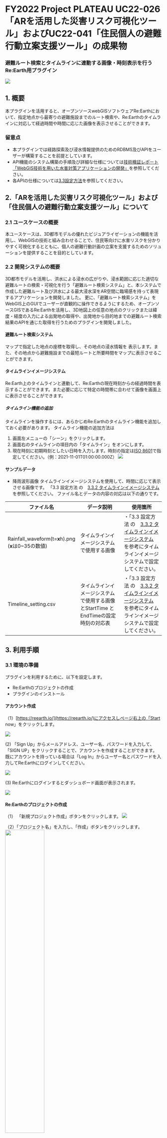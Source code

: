 # FY2022 Project PLATEAU UC22-026「ARを活用した災害リスク可視化ツール」およびUC22-041「住民個人の避難行動立案支援ツール」の成果物
### 避難ルート検索とタイムラインに連動する画像・時刻表示を行うRe:Earth用プラグイン
![](images/top.png)

## 1. 概要
本プラグインを活用すると、オープンソースwebGISソフトウェアRe:Earthにおいて、指定地点から最寄りの避難施設までのルート検索や、Re:Earthのタイムラインに対応して経過時間や時間に応じた画像を表示させることができます。

### 留意点
- 本プラグインでは経路探索及び浸水情報提供のためのRDBMS及びAPIをユーザーが構築することを前提としています。
- API機能のシステム構築の手順及び詳細な仕様については[技術検証レポート「WebGIS技術を用いた水害対策アプリケーションの開発」](https://www.mlit.go.jp/plateau/file/libraries/doc/plateau_tech_doc_0011_ver01.pdf)を参照してください。
- 各APIの仕様については[3.3設定方法](#33-設定方法)を参照してください。

## 2.「ARを活用した災害リスク可視化ツール」および「住民個人の避難行動立案支援ツール」について
### 2.1 ユースケースの概要
本ユースケースは、3D都市モデルの優れたビジュアライゼーションの機能を活用し、WebGISの技術と組み合わせることで、住民等向けに水害リスクを分かりやすく可視化するとともに、個人の避難行動計画の立案を支援するためのソリューションを提供することを目的としています。

### 2.2 開発システムの概要
3D都市モデルを活用し、洪水による浸水の広がりや、浸水範囲に応じた適切な避難ルートの検索・可視化を行う「避難ルート検索システム」と、本システムで作成した避難ルート及び洪水による最大浸水深をAR空間に臨場感を持って表現するアプリケーションを開発しました。
更に、「避難ルート検索システム」をWebGIS上のGUIでユーザーが直観的に操作できるようにするため、オープンソースGISであるRe:Earthを活用し、3D地図上の任意の地点のクリックまたは緯度・経度の入力による出発地の取得や、出発地から目的地までの避難ルート検索結果のAPIを通じた取得を行うためのプラグインを開発しました。





#### 避難ルート検索システム<!-- omit in toc -->
マップで指定した地点の座標を取得し、その地点の浸水情報を 表示します。また、その地点から避難施設までの最短ルートと所要時間をマップに表示させることができます。

#### タイムラインイメージシステム<!-- omit in toc -->

Re:Earth上のタイムラインと連動して、Re:Earthの現在時刻からの経過時間を表示することができます。また必要に応じて特定の時間帯に合わせて画像を画面上に表示させることができます。

##### タイムライン機能の追加
タイムラインを操作するには、あらかじめRe:Earthのタイムライン機能を追加しておく必要があります。 タイムライン機能の追加方法は
1. 画面左メニューの「シーン」をクリックします。
2.  画面右のタイムラインの項目内の「タイムライン」をオンにします。
3.  現在時刻に初期時刻としたい日時を入力します。時刻の指定は[ISO 8601](https://ja.wikipedia.org/wiki/ISO_8601)で指定してください。（例：2021-11-01T01:00:00.000Z）
![](images/timeline.png)




#### サンプルデータ<!-- omit in toc -->
- 降雨波形画像
  タイムラインイメージシステムを使用して、時間に応じて表示させる画像です。
   「3.3 設定方法 の　[3.3.2 タイムラインイメージシステム](#332-タイムラインイメージシステム) を参照してください。
   ファイル名とデータの内容の対応は以下の通りです。

| ファイル名                                             | データ説明                                                                        | 使用箇所                                                                                                                                              |
| ------------------------------------------------------ | --------------------------------------------------------------------------------- | ----------------------------------------------------------------------------------------------------------------------------------------------------- |
| Rainfall_waveform(t=**x**h).png<br>(**x**は0~35の数値) | タイムラインイメージシステムで使用する画像                                        | ・「3.3 設定方法 の　[3.3.2 タイムラインイメージシステム](#332-タイムラインイメージシステム) を参考にタイムラインイメージシステムで設定してください。 |
| Timeline_setting.csv                                   | タイムラインイメージシステムで使用する画像とStartTime	とEndTimeの設定時刻の対応表 | ・「3.3 設定方法 の　[3.3.2 タイムラインイメージシステム](#332-タイムラインイメージシステム) を参考にタイムラインイメージシステムで設定してください。 |  |


## 3. 利用手順

### 3.1 環境の準備

プラグインを利用するために、以下を設定します。
- Re:Earthのプロジェクトの作成
- プラグインのインストール

#### アカウント作成
（1）[https://reearth.io/](https://reearth.io/)にアクセスしページ右上の「Start now」をクリックします。

![](images/login1.png)

(2) 「Sign Up」からメールアドレス、ユーザー名、パスワードを入力して、「SIGN UP」をクリックすることで、アカウントを作成することができます。
既にアカウントを持っている場合は「Log In」からユーザー名とパスワードを入力してRe:Earthにログインしてください。

![](images/login2.png)


(3) Re:Earthにログインするとダッシュボード画面が表示されます。

![](images/login3.png)

#### Re:Earthのプロジェクトの作成
（1） 「新規プロジェクト作成」ボタンをクリックします。
![](images/newproject1.png)


（2）「プロジェクト名」を入力し、「作成」ボタンをクリックします。
<img src="images/newproject2.png" width="50%">


（3）プロジェクトのボードが作成されるので、編集するプロジェクトボードにマウスカーソルをあてます。
     ボタンが３つ表示されるので、一番左の「編集ボタン」をクリックします。
![](images/newproject3.png)


（4）マップの編集ページが表示されます。編集ページは主に４つの領域で構成されています。
   - ツールバー：レイヤーを追加する際に使用する。
   - マップ表示領域：地図が表示されます。
   - アウトライン：マップに追加しているレイヤーやプラグインによるウィジェットを管理します。
   - 設定項目：レイヤーやプラグインの各種設定を行います。
![](images/newproject4.png)

### 3.2 インストール方法

1. Re:Earthのプロジェクト編集ページを開き、ページ上部のプロジェクト名をクリックし、「プラグイン」をクリックしてプラグインページを開きます。
   ![](images/install1.png)

2. プラグインページから「個人インストール済み」タブを開きます。
3. プラグインをzipファイルからインストールします。「PCからZipファイルをアップロード」を選択し、[ダウンロード](../../releases/latest)したzipファイルを選択します。
   ![](images/install2.png)

4. プロジェクトの編集画面に戻り、ウィジェットの追加から「避難ルート検索ウィジェット」および「タイムラインイメージ ウィジェット」を追加します。
  
   ![](images/install3.png)


### 3.3 設定方法

#### 3.3.1 避難ルート検索システム
本プラグインを利用するには、避難ルート検索APIおよび浸水情報取得APIのリクエストURLとアクセストークンが必要になります。
画面左側アウトラインの部分の「ウィジェット」から「避難ルート検索ウィジェット」をクリックすると画面右側に避難ルート検索システムの設定項目が表示されます。

![](images/setting.png)　

##### ヘッダーの設定
  
 ウィジェットのヘッダー部分に表示されるタイトルを変更したり、任意の画像を設定することが可能です。
 ![](images/header.png)　


- ①アイコン：設定項目のうち、アイコンの「未設定」の文字をクリックすると、アセット選択ウインドウが表示されます。設定したい画像を選択し、「選択」ボタンをクリックすると、アイコン画像が設定されます。
- ②タイトル：タイトルの入力欄に入力した値がヘッダーのタイトルに設定されます。未指定の場合はタイトルが「浸水避難ルート検索」になります。

 ![](images/header2.png)　

#### APIの設定
1. 避難ルート検索API実行用のリクエストURLを入力します。
2. 避難ルート検索API実行用のアクセストークンを入力します。
3. 選択地点の浸水情報取得API実行用のリクエストURLを入力します。
4. 選択地点の浸水情報取得API実行用のアクセストークンを入力します。
5. 避難ルートAPI実行時によって算出されたルートの保存先のURLを入力します。（ARアプリ利用時用）


 ![](images/api.png)　


##### 避難ルート検索APIの仕様

  - プロトコル ---- HTTPS
  - メソッド ----- POST
  - レスポンス ----- JSON形式<br>


リクエストパラメーター


| パラメータ名 | 名称     | 説明         | 値                                             |
| ------------ | -------- | ------------ | ---------------------------------------------- |
| latitude     | 緯度     | 対象の緯度   | DEG形式<br>例) 35.80854167                     |
| longitude    | 経度     | 対象の経度   | DEG形式<br>例) 139.61281250                    |
| type         | 属性     | 利用者の属性 | 1 : 歩行者<br>2 : 高齢者<br>3 : 避難時要支援者 |
| token        | トークン | トークン     | 任意で設定                                     |


レスポンス<br>


| 項目       | 値               | 説明                           |
| ---------- | ---------------- | ------------------------------ |
| MINEタイプ | application/json | JSON形式のデータを返却します。 |
| 文字セット | utf-8            |                                | <br> |


| フィールド | 名称       | 説明                                                                                                                                                                                  |
| ---------- | ---------- | ------------------------------------------------------------------------------------------------------------------------------------------------------------------------------------- |
| status     | ステータス | APIへの問い合わせ結果<br>200 ----- 正常<br>400 ----- パラメータエラー(必須項目がない)<br>401 ----- パラメータエラー(データが存在しない)<br>403 ----- トークンエラー(トークンが異なる) |
| czml       | データ     | レスポンスデータ本体(CZML)                                                                                                                                                            | <br><br> |

##### 浸水情報取得APIの仕様
  - プロトコル ---- HTTPS
  - メソッド ----- POST
  - レスポンス ----- JSON形式<br>


リクエストパラメーター


| パラメータ名 | 名称     | 説明       | 値                          |
| ------------ | -------- | ---------- | --------------------------- |
| latitude     | 緯度     | 対象の緯度 | DEG形式<br>例) 35.80854167  |
| longitude    | 経度     | 対象の経度 | DEG形式<br>例) 139.61281250 |
| token        | トークン | トークン   | 任意で設定                  |


レスポンス<br>


| 項目       | 値               | 説明                           |
| ---------- | ---------------- | ------------------------------ |
| MINEタイプ | application/json | JSON形式のデータを返却します。 |
| 文字セット | utf-8            |                                | <br> |


| フィールド | 名称       | 説明                                                                                                                                                                                  |
| ---------- | ---------- | ------------------------------------------------------------------------------------------------------------------------------------------------------------------------------------- |
| status     | ステータス | APIへの問い合わせ結果<br>200 ----- 正常<br>400 ----- パラメータエラー(必須項目がない)<br>401 ----- パラメータエラー(データが存在しない)<br>403 ----- トークンエラー(トークンが異なる) |
| data       | データ     | レスポンスデータ本体                                                                                                                                                                  | <br> |


レスポンスデータ本体


| フィールド | 名称           | 説明                                 |
| ---------- | -------------- | ------------------------------------ |
| mesh       | メッシュコード | リクエストされた座標のメッシュコード |
| depth      | 最大浸水深     | 最大浸水深(m)                        |
| time       | 浸水継続時間   | 浸水継続時間(分)                     |

- リクエストAPIが行う避難ルート検索および選択地点の浸水情報取得の処理方法の詳細については、[技術検証レポート「WebGIS技術を用いた水害対策アプリケーションの開発」](https://www.mlit.go.jp/plateau/file/libraries/doc/plateau_tech_doc_0011_ver01.pdf)を参照してください。




#### 3.3.2 タイムラインイメージシステム

画面左側アウトラインの部分の「ウィジェット」から「タイムラインイメージウィジェット」をクリックすると画面右側にタイムラインイメージシステムの設定項目が表示されます。

![](images/timeline1.png)　

##### ヘッダーの設定
  
タイムラインシステムのヘッダー設定では、以下の項目を設定することができます。

  - 接頭辞：時刻表記の先頭に任意の文字を表示させることができます。
  - 時刻更新頻度：表示時刻の更新頻度を指定することができます。デフォルトは3秒です。
  - 文字色：表示時刻の文字色を変更することができます。
  - 背景色：背景色を変更することができます。

![](images/timeline2.png)　

#### 画像の設定
タイムラインと連動して画像を表示させる設定を行なっていきます。
（本READMEではサンプルデータ「Timeline_setting.csv」の１つ目の画像を設定します。
![](images/widget_timeline.png)



1. Imageリストの[+]をクリックすると、リストに項目が１つ追加されます。
2. 追加された項目をクリックし、Start timeに画像が表示され始める時刻を指定します。「2021-11-01T01:00:00.000Z」と入力してください。（時刻の指定は[ISO 8601](https://ja.wikipedia.org/wiki/ISO_8601)で指定してください。）
3.  Stop timeに画像の表示終了時刻を指定します。「2021-11-01T02:00:00.000Z」と入力してください。（時刻の指定は[ISO 8601](https://ja.wikipedia.org/wiki/ISO_8601)で指定してください。）
4.   指定した時刻の間に表示させる画像をImageから指定します。Imageの項目の「未設定」となっている文字をクリックするとアセットの選択ウインドウが表示されます。「ファイルアップロード」をクリックし、設定する画像をアップロードします。アップロードすると画像が一覧に追加されるので、クリックして選択し、「選択」ボタンをクリックします。

![](images/timeline3.png)


さらに画像を設定する場合は、[+]をクリックして項目を追加してください。

### 3.4 使い方

#### 避難ルート検索システム

![](images/use_widget.png)
1. 地点選択のアイコンをクリックします。
2. マップ上で任意の地点をクリックします。
3. クリックした地点の最大浸水深と浸水継続時間が表示されます。
4. 移動方法を選択し、ルート検索ボタンをクリックすると、指定地点から最寄りの避難所までのルートが表示されます。

#### タイムラインイメージシステム
![](images/use_timeline.png)
1. Re:Earthのタイムラインの再生ボタン、逆再生ボタンをクリックしたりシークバーを操作することで時間を変化させることができます。
2. タイムラインの時間に応じて経過時間と、画像を設定している場合、経過時刻の下にタイムラインイメージウィジェットで設定した時間帯の画像が表示されます。


## ライセンス
* ソースコードおよび関連ドキュメントの著作権は国土交通省に帰属します。
* 本ドキュメントは[Project PLATEAUのサイトポリシー](https://www.mlit.go.jp/plateau/site-policy/)（CCBY4.0および政府標準利用規約2.0）に従い提供されています。


## 注意事項
- 本リポジトリは参考資料として提供しているものです。動作保証は行っておりません。
- 予告なく変更・削除する可能性があります。
- 本リポジトリの利用により生じた損失及び損害等について、国土交通省はいかなる責任も負わないものとします。

## 参考資料
- （近日公開）技術検証レポート「WebGIS技術を用いた水害対策アプリケーションの開発」: https://www.mlit.go.jp/plateau/libraries/technical-reports/
- PLATEAU Webサイト Use caseページ「ARを活用した災害リスク可視化ツール」：https://www.mlit.go.jp/plateau/use-case/uc22-026/
- PLATEAU Webサイト Use caseページ「住民個人の避難行動立案支援ツール」：https://www.mlit.go.jp/plateau/use-case/uc22-041/
- Re:Earth：[https://reearth.io/](https://reearth.io/)

